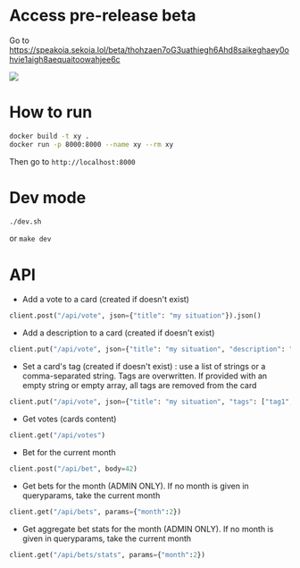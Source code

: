 # Access pre-release beta

Go to https://speakoia.sekoia.lol/beta/thohzaen7oG3uathiegh6Ahd8saikeghaey0ohvie1aigh8aequaitoowahjee6c

![](2023-04-01-14-33-26.png)

# How to run

````bash
docker build -t xy .
docker run -p 8000:8000 --name xy --rm xy
````

Then go to `http://localhost:8000`

# Dev mode

````bash
./dev.sh
````

or `make dev`


# API

* Add a vote to a card (created if doesn't exist)
````python
client.post("/api/vote", json={"title": "my situation"}).json()
````

* Add a description to a card (created if doesn't exist)
````python
client.put("/api/vote", json={"title": "my situation", "description": "my description"}).json()
````

* Set a card's tag (created if doesn't exist) : use a list of strings or a comma-separated string. Tags are overwritten. If provided with an empty string or empty array, all tags are removed from the card
````python
client.put("/api/vote", json={"title": "my situation", "tags": ["tag1","tag2"]}).json()
````

* Get votes (cards content)
````python
client.get("/api/votes")
````

* Bet for the current month
````python
client.post("/api/bet", body=42)
````

* Get bets for the month (ADMIN ONLY). If no month is given in queryparams, take the current month
````python
client.get("/api/bets", params={"month":2})
````

* Get aggregate bet stats for the month (ADMIN ONLY). If no month is given in queryparams, take the current month
````python
client.get("/api/bets/stats", params={"month":2})
````
